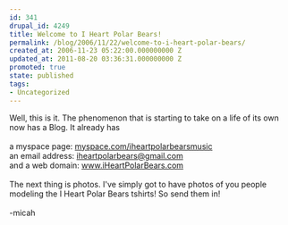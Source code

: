 ```yaml
---
id: 341
drupal_id: 4249
title: Welcome to I Heart Polar Bears!
permalink: /blog/2006/11/22/welcome-to-i-heart-polar-bears/
created_at: 2006-11-23 05:22:00.000000000 Z
updated_at: 2011-08-20 03:36:31.000000000 Z
promoted: true
state: published
tags:
- Uncategorized
---
```

Well, this is it. The phenomenon that is starting to take on a life of its own now has a Blog. It already has<br /><br />a myspace page: <a href="http://www.myspace.com/iheartpolarbearsmusic">myspace.com/iheartpolarbearsmusic</a><br />an email address: <a href="mailto:iheartpolarbears@gmail.com">iheartpolarbears@gmail.com</a><br />and a web domain: <a href="http://www.iheartpolarbears.com">www.iHeartPolarBears.com</a><br /><br />The next thing is photos. I've simply got to have photos of you people modeling the I Heart Polar Bears tshirts! So send them in!<br /><br />-micah
